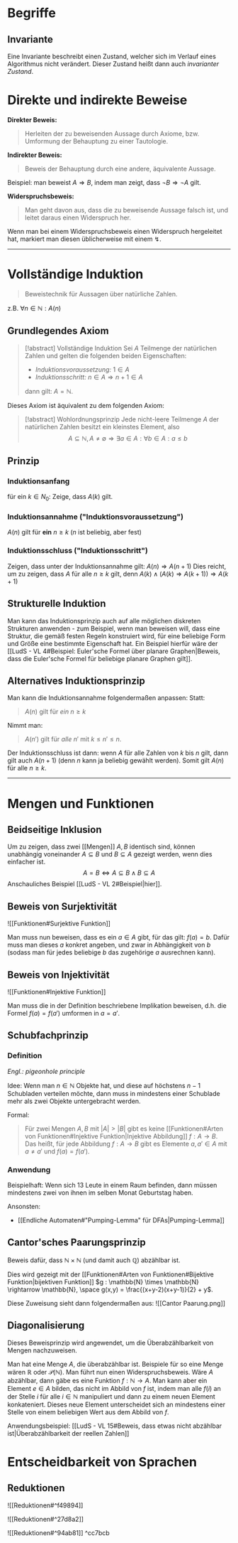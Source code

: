# Begriffe
## Invariante
Eine Invariante beschreibt einen Zustand, welcher sich im Verlauf eines Algorithmus nicht verändert. Dieser Zustand heißt dann auch *invarianter Zustand*.

# Direkte und indirekte Beweise
**Direkter Beweis:**
> Herleiten der zu beweisenden Aussage durch Axiome, bzw. Umformung der Behauptung zu einer Tautologie.

**Indirekter Beweis:**
> Beweis der Behauptung durch eine andere, äquivalente Aussage.

Beispiel: man beweist $A \Rightarrow B$, indem man zeigt, dass $\lnot B \Rightarrow \lnot A$ gilt.

**Widerspruchsbeweis:**
> Man geht davon aus, dass die zu beweisende Aussage falsch ist, und leitet daraus einen Widerspruch her. 

Wenn man bei einem Widerspruchsbeweis einen Widerspruch hergeleitet hat, markiert man diesen üblicherweise mit einem ↯.

---
# Vollständige Induktion
> Beweistechnik für Aussagen über natürliche Zahlen.

z.B. $\forall n \in \mathbb{N} : A(n)$

## Grundlegendes Axiom
> [!abstract] Vollständige Induktion
> Sei $A$ Teilmenge der natürlichen Zahlen und gelten die folgenden beiden Eigenschaften:
> - *Induktionsvoraussetzung:* $1 \in A$
> - *Induktionsschritt:* $n \in A \Rightarrow n+1 \in A$
> 
> dann gilt: $A=\mathbb{N}$.

Dieses Axiom ist äquivalent zu dem folgenden Axiom:
> [!abstract] Wohlordnungsprinzip
> Jede nicht-leere Teilmenge $A$ der natürlichen Zahlen besitzt ein kleinstes Element, also
> $$A \subseteq \mathbb{N}, A \neq \emptyset \Rightarrow \exists a \in A : \forall b \in A : a \leq b$$

## Prinzip
### Induktionsanfang
für ein $k \in N_0$:
	Zeige, dass $A(k)$ gilt.

### Induktionsannahme ("Induktionsvoraussetzung")
$A(n)$ gilt für **ein** $n\geq k$ 
($n$ ist beliebig, aber fest)

### Induktionsschluss ("Induktionsschritt")
Zeigen, dass unter der Induktionsannahme gilt: $A(n)\Rightarrow A(n+1)$
Dies reicht, um zu zeigen, dass $A$ für alle $n\geq k$ gilt, denn $A(k)\land (A(k)\Rightarrow A(k+1))\Rightarrow A(k+1)$

## Strukturelle Induktion
Man kann das Induktionsprinzip auch auf alle möglichen diskreten Strukturen anwenden - zum Beispiel, wenn man beweisen will, dass eine Struktur, die gemäß festen Regeln konstruiert wird, für eine beliebige Form und Größe eine bestimmte Eigenschaft hat. 
Ein Beispiel hierfür wäre der [[LudS - VL 4#Beispiel: Euler'sche Formel über planare Graphen|Beweis, dass die Euler'sche Formel für beliebige planare Graphen gilt]].

## Alternatives Induktionsprinzip
Man kann die Induktionsannahme folgendermaßen anpassen:
Statt: 
> $A(n)$ gilt für *ein* $n\geq k$

Nimmt man:
> $A(n')$ gilt für *alle* $n'$ mit $k\leq n'\leq n$.

Der Induktionsschluss ist dann: wenn $A$ für alle Zahlen von $k$ bis $n$ gilt, dann gilt auch $A(n+1)$ (denn $n$ kann ja beliebig gewählt werden). Somit gilt $A(n)$ für alle $n\geq k$.

---
# Mengen und Funktionen
## Beidseitige Inklusion
Um zu zeigen, dass zwei [[Mengen]] $A,B$ identisch sind, können unabhängig voneinander $A\subseteq B$ und $B\subseteq A$ gezeigt werden, wenn dies einfacher ist.
$$A=B \iff A \subseteq B \land B \subseteq A$$
Anschauliches Beispiel [[LudS - VL 2#Beispiel|hier]].

## Beweis von Surjektivität
![[Funktionen#Surjektive Funktion]]

Man muss nun beweisen, dass es ein $a \in A$ gibt, für das gilt: $f(a) = b$. Dafür muss man dieses $a$ konkret angeben, und zwar in Abhängigkeit von $b$ (sodass man für jedes beliebige $b$ das zugehörige $a$ ausrechnen kann).

## Beweis von Injektivität
![[Funktionen#Injektive Funktion]]

Man muss die in der Definition beschriebene Implikation beweisen, d.h. die Formel $f(a)=f(a')$ umformen in $a=a'$. 

## Schubfachprinzip
### Definition
*Engl.: pigeonhole principle*

Idee: Wenn man $n \in \mathbb{N}$ Objekte hat, und diese auf höchstens $n-1$ Schubladen verteilen möchte, dann muss in mindestens einer Schublade mehr als zwei Objekte untergebracht werden.

Formal:
> Für zwei Mengen $A,B$ mit $|A|>|B|$ gibt es keine [[Funktionen#Arten von Funktionen#Injektive Funktion|Injektive Abbildung]] $f : A \rightarrow B$.
> Das heißt, für jede Abbildung $f : A \rightarrow B$ gibt es Elemente $a,a' \in A$ mit $a \neq a'$ und $f(a)=f(a')$.

### Anwendung
Beispielhaft: Wenn sich 13 Leute in einem Raum befinden, dann müssen mindestens zwei von ihnen im selben Monat Geburtstag haben.

Ansonsten:
- [[Endliche Automaten#"Pumping-Lemma" für DFAs|Pumping-Lemma]]

## Cantor'sches Paarungsprinzip
Beweis dafür, dass $\mathbb{N} \times \mathbb{N}$ (und damit auch $\mathbb{Q}$) abzählbar ist.

Dies wird gezeigt mit der [[Funktionen#Arten von Funktionen#Bijektive Funktion|bijektiven Funktion]] $g : \mathbb{N} \times \mathbb{N} \rightarrow \mathbb{N}, \space g(x,y) = \frac{(x+y-2)(x+y-1)}{2} + y$.

Diese Zuweisung sieht dann folgendermaßen aus:
![[Cantor Paarung.png]]

## Diagonalisierung
Dieses Beweisprinzip wird angewendet, um die Überabzählbarkeit von Mengen nachzuweisen.

Man hat eine Menge $A$, die überabzählbar ist. Beispiele für so eine Menge wären $\mathbb{R}$ oder $\mathcal{P}(\mathbb{N})$. Man führt nun einen Widerspruchsbeweis. 
Wäre $A$ abzählbar, dann gäbe es eine Funktion $f : \mathbb{N} \rightarrow A$. Man kann aber ein Element $e \in A$ bilden, das nicht im Abbild von $f$ ist, indem man alle $f(i)$ an der Stelle $i$ für alle $i \in \mathbb{N}$ manipuliert und dann zu einem neuen Element konkateniert. Dieses neue Element unterscheidet sich an mindestens einer Stelle von einem beliebigen Wert aus dem Abbild von $f$.

Anwendungsbeispiel: [[LudS - VL 15#Beweis, dass etwas nicht abzählbar ist|Überabzählbarkeit der reellen Zahlen]]

# Entscheidbarkeit von Sprachen
## Reduktionen

![[Reduktionen#^f49894]]

![[Reduktionen#^27d8a2]]

![[Reduktionen#^94ab81]] ^cc7bcb